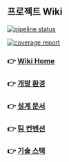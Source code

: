 ## 프로젝트 Wiki

[![pipeline status](http://mentoring-gitlab.gabia.com/mentee/mentee_2023.01/team/weat/gcell-api-server/badges/dev/pipeline.svg)](http://mentoring-gitlab.gabia.com/mentee/mentee_2023.01/team/weat/gcell-api-server/-/commits/dev)

[![coverage report](http://mentoring-gitlab.gabia.com/mentee/mentee_2023.01/team/weat/gcell-api-server/badges/dev/coverage.svg)](http://mentoring-gitlab.gabia.com/mentee/mentee_2023.01/team/weat/gcell-api-server/-/commits/dev)

### 👉 [Wiki Home](https://mentoring-gitlab.gabia.com/mentee/mentee_2023.01/team/weat/gcell-api-server/-/wikis/home)
### 👉 [개발 환경](https://mentoring-gitlab.gabia.com/mentee/mentee_2023.01/team/weat/gcell-api-server/-/wikis/%EA%B0%9C%EB%B0%9C-%ED%99%98%EA%B2%BD)
### 👉 [설계 문서](https://mentoring-gitlab.gabia.com/mentee/mentee_2023.01/team/weat/gcell-api-server/-/wikis/%EC%84%A4%EA%B3%84-%EB%AC%B8%EC%84%9C)
### 👉 [팀 컨벤션](https://mentoring-gitlab.gabia.com/mentee/mentee_2023.01/team/weat/gcell-api-server/-/wikis/%ED%8C%80-%EC%BB%A8%EB%B2%A4%EC%85%98)
### 👉 [기술 스택](https://mentoring-gitlab.gabia.com/mentee/mentee_2023.01/team/weat/gcell-api-server/-/wikis/%EA%B8%B0%EC%88%A0-%EC%8A%A4%ED%83%9D)